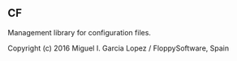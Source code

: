 CF
--

Management library for configuration files.

Copyright (c) 2016 Miguel I. Garcia Lopez / FloppySoftware, Spain
